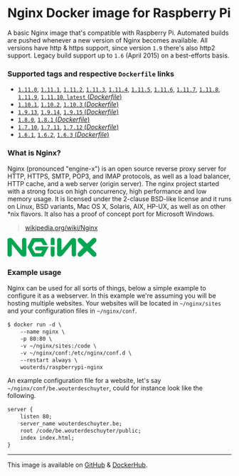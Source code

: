 # Nginx Docker image for Raspberry Pi

A basic Nginx image that's compatible with Raspberry Pi. Automated builds are pushed whenever a new version of Nginx becomes available. All versions have http & https support, since version `1.9` there's also http2 support. Legacy build support up to `1.6` (April 2015) on a best-efforts basis.

### Supported tags and respective `Dockerfile` links

- [`1.11.0`](https://github.com/wouterds/raspberrypi-nginx/tree/1.11.0/Dockerfile), [`1.11.1`](https://github.com/wouterds/raspberrypi-nginx/tree/1.11.1/Dockerfile), [`1.11.2`](https://github.com/wouterds/raspberrypi-nginx/tree/1.11.2/Dockerfile), [`1.11.3`](https://github.com/wouterds/raspberrypi-nginx/tree/1.11.3/Dockerfile),  [`1.11.4`](https://github.com/wouterds/raspberrypi-nginx/tree/1.11.4/Dockerfile),  [`1.11.5`](https://github.com/wouterds/raspberrypi-nginx/tree/1.11.5/Dockerfile),  [`1.11.6`](https://github.com/wouterds/raspberrypi-nginx/tree/1.11.6/Dockerfile),  [`1.11.7`](https://github.com/wouterds/raspberrypi-nginx/tree/1.11.7/Dockerfile),  [`1.11.8`](https://github.com/wouterds/raspberrypi-nginx/tree/1.11.8/Dockerfile),  [`1.11.9`](https://github.com/wouterds/raspberrypi-nginx/tree/1.11.9/Dockerfile), [`1.11.10`, `latest` (*Dockerfile*)](https://github.com/wouterds/raspberrypi-nginx/tree/1.11.10/Dockerfile)
- [`1.10.1`](https://github.com/wouterds/raspberrypi-nginx/tree/1.10.1/Dockerfile), [`1.10.2`](https://github.com/wouterds/raspberrypi-nginx/tree/1.10.2/Dockerfile), [`1.10.3` (*Dockerfile*)](https://github.com/wouterds/raspberrypi-nginx/tree/1.10.3/Dockerfile)
- [`1.9.13`](https://github.com/wouterds/raspberrypi-nginx/tree/1.9.13/Dockerfile), [`1.9.14`](https://github.com/wouterds/raspberrypi-nginx/tree/1.9.14/Dockerfile), [`1.9.15` (*Dockerfile*)](https://github.com/wouterds/raspberrypi-nginx/tree/1.9.15/Dockerfile)
- [`1.8.0`](https://github.com/wouterds/raspberrypi-nginx/tree/1.8.0/Dockerfile), [`1.8.1` (*Dockerfile*)](https://github.com/wouterds/raspberrypi-nginx/tree/1.8.1/Dockerfile)
- [`1.7.10`](https://github.com/wouterds/raspberrypi-nginx/tree/1.7.10/Dockerfile), [`1.7.11`](https://github.com/wouterds/raspberrypi-nginx/tree/1.7.11/Dockerfile), [`1.7.12` (*Dockerfile*)](https://github.com/wouterds/raspberrypi-nginx/tree/1.7.12/Dockerfile)
- [`1.6.1`](https://github.com/wouterds/raspberrypi-nginx/tree/1.6.1/Dockerfile), [`1.6.2`](https://github.com/wouterds/raspberrypi-nginx/tree/1.6.2/Dockerfile), [`1.6.3` (*Dockerfile*)](https://github.com/wouterds/raspberrypi-nginx/tree/1.6.3/Dockerfile)

### What is Nginx?

Nginx (pronounced "engine-x") is an open source reverse proxy server for HTTP, HTTPS, SMTP, POP3, and IMAP protocols, as well as a load balancer, HTTP cache, and a web server (origin server). The nginx project started with a strong focus on high concurrency, high performance and low memory usage. It is licensed under the 2-clause BSD-like license and it runs on Linux, BSD variants, Mac OS X, Solaris, AIX, HP-UX, as well as on other \*nix flavors. It also has a proof of concept port for Microsoft Windows.

> [wikipedia.org/wiki/Nginx](https://en.wikipedia.org/wiki/Nginx)

![logo](https://raw.githubusercontent.com/docker-library/docs/01c12653951b2fe592c1f93a13b4e289ada0e3a1/nginx/logo.png)

### Example usage

Nginx can be used for all sorts of things, below a simple example to configure it as a webserver. In this example we're assuming you will be hosting multiple websites. Your websites will be located in `~/nginx/sites` and your configuration files in `~/nginx/conf`.

```console
$ docker run -d \
    --name nginx \
    -p 80:80 \
    -v ~/nginx/sites:/code \
    -v ~/nginx/conf:/etc/nginx/conf.d \
    --restart always \
    wouterds/raspberrypi-nginx
```

An example configuration file for a website, let's say `~/nginx/conf/be.wouterdeschuyter`, could for instance look like the following.

```apacheconf
server {
    listen 80;
    server_name wouterdeschuyter.be;
    root /code/be.wouterdeschuyter/public;
    index index.html;
}
```

---

This image is available on [GitHub](https://github.com/wouterds/raspberrypi-nginx) & [DockerHub](https://hub.docker.com/r/wouterds/raspberrypi-nginx).
